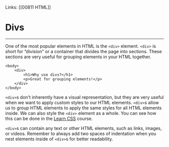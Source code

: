 Links:  [[00811 HTML]]
# Divs
---
One of the most popular elements in HTML is the `<div>` element. `<div>` is short for “division” or a container that divides the page into sections. These sections are very useful for grouping elements in your HTML together.

	<body>
		<div>
			<h1>Why use divs?</h1>
			<p>Great for grouping elements!</p>
		</div>
	</body>
	
`<div>`s don’t inherently have a visual representation, but they are very useful when we want to apply custom styles to our HTML elements. `<div>`s allow us to group HTML elements to apply the same styles for all HTML elements inside. We can also style the `<div>` element as a whole. You can see how this can be done in the [Learn CSS](https://www.codecademy.com/learn/learn-css) course.

`<div>`s can contain any text or other HTML elements, such as links, images, or videos. Remember to always add two spaces of indentation when you nest elements inside of `<div>`s for better readability.
